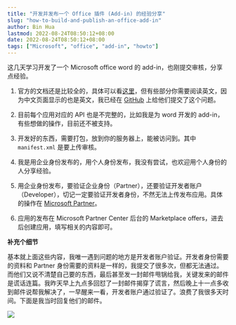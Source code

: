 ```yaml
---
title: "开发并发布一个 Office 插件 (Add-in) 的经验分享"
slug: "how-to-build-and-publish-an-office-add-in"
author: Bin Hua
lastmod: 2022-08-24T08:50:12+08:00
date: 2022-08-24T08:50:12+08:00
tags: ["Microsoft", "office", "add-in", "howto"]
---
```


这几天学习开发了一个 Microsoft office word 的 add-in，也刚提交审核，分享点经验。

1. 官方的文档还是比较全的，具体可以看[这里](https://docs.microsoft.com/zh-cn/office/dev/add-ins/develop/develop-overview)，但有些部分你需要阅读英文，因为中文页面显示的也是英文，我已经在 [GitHub](https://github.com/OfficeDev/office-js-docs-pr/issues/3590) 上给他们提交了这个问题。

2. 目前每个应用对应的 API 也是不完整的，比如我是为 word 开发的 add-in，有些想做的操作，目前还不被支持。

3. 开发好的东西，需要打包，放到你的服务器上，能被访问到。其中 `manifest.xml` 是要上传审核。

4. 我是用企业身份发布的，用个人身份发布，我没有尝试，也欢迎用个人身份的人分享经验。

5. 用企业身份发布，要验证企业身份（Partner），还要验证开发者账户（Developer），切记一定要验证开发者身份，不然无法上传发布应用。具体的操作在 [Microsoft Partner](https://partner.microsoft.com/)。

6. 应用的发布在 Microsoft Partner Center 后台的 Marketplace offers，进去后创建应用，填写相关的内容即可。

**补充个细节**

基本就上面这些内容，我唯一遇到问题的地方是开发者账户验证。开发者身份需要的资料和 Partner 身份需要的资料是一样的，我提交了很多次，但都无法通过。而他们又说不清楚自己要的东西，最后甚至发一封邮件甩锅给我，关键发来的邮件是谎话连篇。我昨天早上九点多回怼了一封邮件揭穿了谎言，然后晚上十一点多收到邮件说帮我解决了，一早醒来一看，开发者账户通过验证了。浪费了我很多天时间。下面是我当时回复他们的邮件。

![](/imgs/how-to-build-and-publish-an-office-add-in-001.png)

